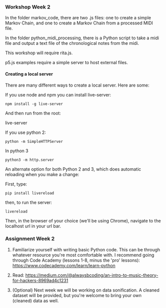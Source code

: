 ### Workshop Week 2

In the folder markov_code, there are two .js files: one to create a simple Markov Chain, and one to create a Markov Chain from a processed MIDI file. 

In the folder python_midi_processing, there is a Python script to take a midi file and output a text file of the chronological notes from the midi.

This workshop will require rita.js.

p5.js examples require a simple server to host external files.

#### Creating a local server

There are many different ways to create a local server. Here are some:

If you use node and npm you can install live-server:

```
npm install -g live-server
```

And then run from the root:

live-server

If you use python 2:

```
python -m SimpleHTTPServer
```

In python 3

```
python3 -m http.server
```

An alternate option for both Python 2 and 3, which does automatic reloading when you make a change:

First, type:

```
pip install livereload
```

then, to run the server:

```
livereload
```

Then, in the browser of your choice (we'll be using Chrome), navigate to the localhost url in your url bar.


### Assignment Week 2

1) Familiarize yourself with writing basic Python code. This can be through whatever resource you're most comfortable with. I recommend going through Code Academy (lessons 1-8, minus the 'pro' lessons):
https://www.codecademy.com/learn/learn-python


2) Read: https://medium.com/@alwaysbcoding/an-intro-to-music-theory-for-hackers-8969ad4c1231

3) (Optional) Next week we will be working on data sonification. A cleaned dataset will be provided, but you're welcome to bring your own (cleaned) data as well.